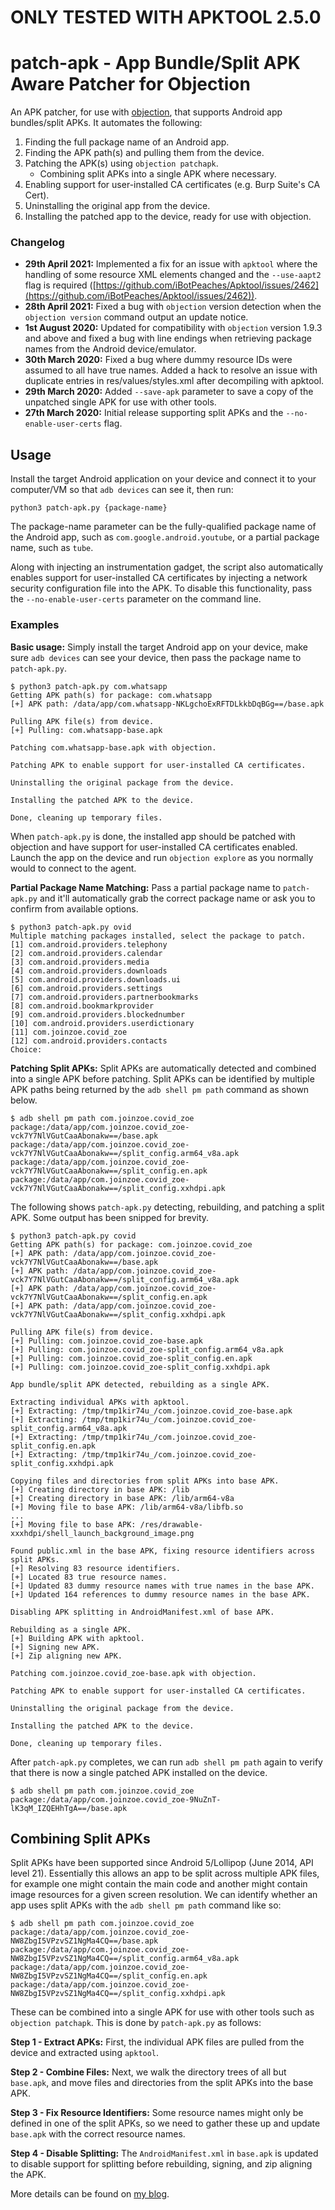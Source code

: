 # ONLY TESTED WITH APKTOOL 2.5.0 #

# patch-apk - App Bundle/Split APK Aware Patcher for Objection #
An APK patcher, for use with [objection](https://github.com/sensepost/objection), that supports Android app bundles/split APKs. It automates the following:

1. Finding the full package name of an Android app.
2. Finding the APK path(s) and pulling them from the device.
3. Patching the APK(s) using `objection patchapk`.
	-  Combining split APKs into a single APK where necessary.
4. Enabling support for user-installed CA certificates (e.g. Burp Suite's CA Cert).
5. Uninstalling the original app from the device.
6. Installing the patched app to the device, ready for use with objection.

### Changelog ###

* **29th April 2021:** Implemented a fix for an issue with `apktool` where the handling of some resource XML elements changed and the `--use-aapt2` flag is required ([https://github.com/iBotPeaches/Apktool/issues/2462](https://github.com/iBotPeaches/Apktool/issues/2462)).
* **28th April 2021:** Fixed a bug with `objection` version detection when the `objection version` command output an update notice.
* **1st August 2020:** Updated for compatibility with `objection` version 1.9.3 and above and fixed a bug with line endings when retrieving package names from the Android device/emulator.
* **30th March 2020:** Fixed a bug where dummy resource IDs were assumed to all have true names. Added a hack to resolve an issue with duplicate entries in res/values/styles.xml after decompiling with apktool.
* **29th March 2020:** Added `--save-apk` parameter to save a copy of the unpatched single APK for use with other tools.
* **27th March 2020:** Initial release supporting split APKs and the `--no-enable-user-certs` flag.

## Usage ##
Install the target Android application on your device and connect it to your computer/VM so that `adb devices` can see it, then run:

```
python3 patch-apk.py {package-name}
```

The package-name parameter can be the fully-qualified package name of the Android app, such as `com.google.android.youtube`, or a partial package name, such as `tube`.

Along with injecting an instrumentation gadget, the script also automatically enables support for user-installed CA certificates by injecting a network security configuration file into the APK. To disable this functionality, pass the `--no-enable-user-certs` parameter on the command line.

### Examples ###
**Basic usage:** Simply install the target Android app on your device, make sure `adb devices` can see your device, then pass the package name to `patch-apk.py`.

```
$ python3 patch-apk.py com.whatsapp
Getting APK path(s) for package: com.whatsapp
[+] APK path: /data/app/com.whatsapp-NKLgchoExRFTDLkkbDqBGg==/base.apk

Pulling APK file(s) from device.
[+] Pulling: com.whatsapp-base.apk

Patching com.whatsapp-base.apk with objection.

Patching APK to enable support for user-installed CA certificates.

Uninstalling the original package from the device.

Installing the patched APK to the device.

Done, cleaning up temporary files.
```

When `patch-apk.py` is done, the installed app should be patched with objection and have support for user-installed CA certificates enabled. Launch the app on the device and run `objection explore` as you normally would to connect to the agent.

**Partial Package Name Matching:** Pass a partial package name to `patch-apk.py` and it'll automatically grab the correct package name or ask you to confirm from available options.

```
$ python3 patch-apk.py ovid
Multiple matching packages installed, select the package to patch.
[1] com.android.providers.telephony
[2] com.android.providers.calendar
[3] com.android.providers.media
[4] com.android.providers.downloads
[5] com.android.providers.downloads.ui
[6] com.android.providers.settings
[7] com.android.providers.partnerbookmarks
[8] com.android.bookmarkprovider
[9] com.android.providers.blockednumber
[10] com.android.providers.userdictionary
[11] com.joinzoe.covid_zoe
[12] com.android.providers.contacts
Choice:
```

**Patching Split APKs:** Split APKs are automatically detected and combined into a single APK before patching. Split APKs can be identified by multiple APK paths being returned by the `adb shell pm path` command as shown below.

```
$ adb shell pm path com.joinzoe.covid_zoe
package:/data/app/com.joinzoe.covid_zoe-vck7Y7NlVGutCaaAbonakw==/base.apk
package:/data/app/com.joinzoe.covid_zoe-vck7Y7NlVGutCaaAbonakw==/split_config.arm64_v8a.apk
package:/data/app/com.joinzoe.covid_zoe-vck7Y7NlVGutCaaAbonakw==/split_config.en.apk
package:/data/app/com.joinzoe.covid_zoe-vck7Y7NlVGutCaaAbonakw==/split_config.xxhdpi.apk
```

The following shows `patch-apk.py` detecting, rebuilding, and patching a split APK. Some output has been snipped for brevity.

```
$ python3 patch-apk.py covid
Getting APK path(s) for package: com.joinzoe.covid_zoe
[+] APK path: /data/app/com.joinzoe.covid_zoe-vck7Y7NlVGutCaaAbonakw==/base.apk
[+] APK path: /data/app/com.joinzoe.covid_zoe-vck7Y7NlVGutCaaAbonakw==/split_config.arm64_v8a.apk
[+] APK path: /data/app/com.joinzoe.covid_zoe-vck7Y7NlVGutCaaAbonakw==/split_config.en.apk
[+] APK path: /data/app/com.joinzoe.covid_zoe-vck7Y7NlVGutCaaAbonakw==/split_config.xxhdpi.apk

Pulling APK file(s) from device.
[+] Pulling: com.joinzoe.covid_zoe-base.apk
[+] Pulling: com.joinzoe.covid_zoe-split_config.arm64_v8a.apk
[+] Pulling: com.joinzoe.covid_zoe-split_config.en.apk
[+] Pulling: com.joinzoe.covid_zoe-split_config.xxhdpi.apk

App bundle/split APK detected, rebuilding as a single APK.

Extracting individual APKs with apktool.
[+] Extracting: /tmp/tmp1kir74u_/com.joinzoe.covid_zoe-base.apk
[+] Extracting: /tmp/tmp1kir74u_/com.joinzoe.covid_zoe-split_config.arm64_v8a.apk
[+] Extracting: /tmp/tmp1kir74u_/com.joinzoe.covid_zoe-split_config.en.apk
[+] Extracting: /tmp/tmp1kir74u_/com.joinzoe.covid_zoe-split_config.xxhdpi.apk

Copying files and directories from split APKs into base APK.
[+] Creating directory in base APK: /lib
[+] Creating directory in base APK: /lib/arm64-v8a
[+] Moving file to base APK: /lib/arm64-v8a/libfb.so
...
[+] Moving file to base APK: /res/drawable-xxxhdpi/shell_launch_background_image.png

Found public.xml in the base APK, fixing resource identifiers across split APKs.
[+] Resolving 83 resource identifiers.
[+] Located 83 true resource names.
[+] Updated 83 dummy resource names with true names in the base APK.
[+] Updated 164 references to dummy resource names in the base APK.

Disabling APK splitting in AndroidManifest.xml of base APK.

Rebuilding as a single APK.
[+] Building APK with apktool.
[+] Signing new APK.
[+] Zip aligning new APK.

Patching com.joinzoe.covid_zoe-base.apk with objection.

Patching APK to enable support for user-installed CA certificates.

Uninstalling the original package from the device.

Installing the patched APK to the device.

Done, cleaning up temporary files.
```

After `patch-apk.py` completes, we can run `adb shell pm path` again to verify that there is now a single patched APK installed on the device.

```
$ adb shell pm path com.joinzoe.covid_zoe
package:/data/app/com.joinzoe.covid_zoe-9NuZnT-lK3qM_IZQEHhTgA==/base.apk
```

## Combining Split APKs ##
Split APKs have been supported since Android 5/Lollipop (June 2014, API level 21). Essentially this allows an app to be split across multiple APK files, for example one might contain the main code and another might contain image resources for a given screen resolution. We can identify whether an app uses split APKs with the `adb shell pm path` command like so:

```
$ adb shell pm path com.joinzoe.covid_zoe
package:/data/app/com.joinzoe.covid_zoe-NW8ZbgI5VPzvSZ1NgMa4CQ==/base.apk
package:/data/app/com.joinzoe.covid_zoe-NW8ZbgI5VPzvSZ1NgMa4CQ==/split_config.arm64_v8a.apk
package:/data/app/com.joinzoe.covid_zoe-NW8ZbgI5VPzvSZ1NgMa4CQ==/split_config.en.apk
package:/data/app/com.joinzoe.covid_zoe-NW8ZbgI5VPzvSZ1NgMa4CQ==/split_config.xxhdpi.apk
```

These can be combined into a single APK for use with other tools such as `objection patchapk`. This is done by `patch-apk.py` as follows:

**Step 1 - Extract APKs:** First, the individual APK files are pulled from the device and extracted using `apktool`.

**Step 2 - Combine Files:** Next, we walk the directory trees of all but `base.apk`, and move files and directories from the split APKs into the base APK.

**Step 3 - Fix Resource Identifiers:** Some resource names might only be defined in one of the split APKs, so we need to gather these up and update `base.apk` with the correct resource names.

**Step 4 - Disable Splitting:** The `AndroidManifest.xml` in `base.apk` is updated to disable support for splitting before rebuilding, signing, and zip aligning the APK.

More details can be found on [my blog](https://nickbloor.co.uk/2020/03/29/patching-android-split-apks/).
